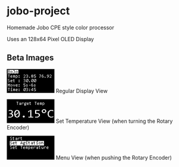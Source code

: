 # jobo-project
Homemade Jobo CPE style color processor

Uses an 128x64 Pixel OLED Display

## Beta Images
![Display1](https://raw.githubusercontent.com/LeonardoDaVincio/jobo-project/master/images/StatusDisplay.bmp "Display1") Regular Display View

![Display2](https://raw.githubusercontent.com/LeonardoDaVincio/jobo-project/master/images/SetTemperature.bmp "Display2") Set Temperature View (when turning the Rotary Encoder)

![Display3](https://raw.githubusercontent.com/LeonardoDaVincio/jobo-project/master/images/Menu.bmp "Display3") Menu View (when pushing the Rotary Encoder)
